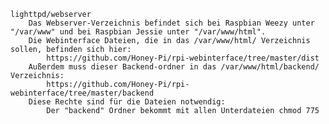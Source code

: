 	lighttpd/webserver
		Das Webserver-Verzeichnis befindet sich bei Raspbian Weezy unter "/var/www" und bei Raspbian Jessie unter "/var/www/html".
		Die Webinterface Dateien, die in das /var/www/html/ Verzeichnis sollen, befinden sich hier:
			https://github.com/Honey-Pi/rpi-webinterface/tree/master/dist
		Außerdem muss dieser Backend-ordner in das /var/www/html/backend/ Verzeichnis:
			https://github.com/Honey-Pi/rpi-webinterface/tree/master/backend
		Diese Rechte sind für die Dateien notwendig:
			Der "backend" Ordner bekommt mit allen Unterdateien chmod 775